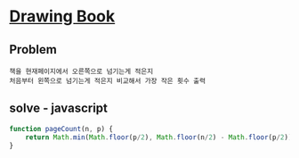 # [Drawing Book](https://www.hackerrank.com/challenges/drawing-book/problem)
## Problem
```
책을 현재페이지에서 오른쪽으로 넘기는게 적은지
처음부터 왼쪽으로 넘기는게 적은지 비교해서 가장 작은 횟수 출력
```

## solve - javascript
```javascript
function pageCount(n, p) {
    return Math.min(Math.floor(p/2), Math.floor(n/2) - Math.floor(p/2));
}
```
